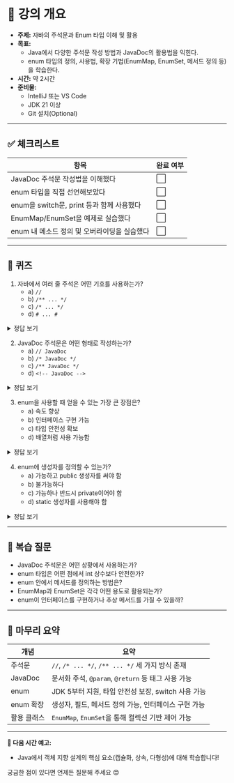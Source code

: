 # 🎯 강의 개요

- **주제:** 자바의 주석문과 Enum 타입 이해 및 활용
- **목표:**
  - Java에서 다양한 주석문 작성 방법과 JavaDoc의 활용법을 익힌다.
  - enum 타입의 정의, 사용법, 확장 기법(EnumMap, EnumSet, 메서드 정의 등)을 학습한다.
- **시간:** 약 2시간
- **준비물:**
  - IntelliJ 또는 VS Code
  - JDK 21 이상
  - Git 설치(Optional)

---

## ✅ 체크리스트

| 항목 | 완료 여부 |
|------|----------|
| JavaDoc 주석문 작성법을 이해했다 | ⬜ |
| enum 타입을 직접 선언해보았다 | ⬜ |
| enum을 switch문, print 등과 함께 사용했다 | ⬜ |
| EnumMap/EnumSet을 예제로 실습했다 | ⬜ |
| enum 내 메소드 정의 및 오버라이딩을 실습했다 | ⬜ |

---

## 🧪 퀴즈

1. 자바에서 여러 줄 주석은 어떤 기호를 사용하는가?
   - a) `//`
   - b) `/** ... */`
   - c) `/* ... */`
   - d) `# ... #`

<details><summary>정답 보기</summary>
정답: c) `/* ... */`
</details>

2. JavaDoc 주석문은 어떤 형태로 작성하는가?
   - a) `// JavaDoc`
   - b) `/* JavaDoc */`
   - c) `/** JavaDoc */`
   - d) `<!-- JavaDoc -->`

<details><summary>정답 보기</summary>
정답: c) `/** JavaDoc */`
</details>

3. enum을 사용할 때 얻을 수 있는 가장 큰 장점은?
   - a) 속도 향상
   - b) 인터페이스 구현 가능
   - c) 타입 안전성 확보
   - d) 배열처럼 사용 가능함

<details><summary>정답 보기</summary>
정답: c) 타입 안전성 확보
</details>

4. enum에 생성자를 정의할 수 있는가?
   - a) 가능하고 public 생성자를 써야 함
   - b) 불가능하다
   - c) 가능하나 반드시 private이어야 함
   - d) static 생성자를 사용해야 함

<details><summary>정답 보기</summary>
정답: c) 가능하나 반드시 private이어야 함
</details>

---

## 🔁 복습 질문

- JavaDoc 주석문은 어떤 상황에서 사용하는가?
- enum 타입은 어떤 점에서 int 상수보다 안전한가?
- enum 안에서 메서드를 정의하는 방법은?
- EnumMap과 EnumSet은 각각 어떤 용도로 활용되는가?
- enum이 인터페이스를 구현하거나 추상 메서드를 가질 수 있을까?

---

## 📌 마무리 요약

| 개념 | 요약 |
|------|------|
| 주석문 | `//`, `/* ... */`, `/** ... */` 세 가지 방식 존재 |
| JavaDoc | 문서화 주석, `@param`, `@return` 등 태그 사용 가능 |
| enum | JDK 5부터 지원, 타입 안전성 보장, switch 사용 가능 |
| enum 확장 | 생성자, 필드, 메서드 정의 가능, 인터페이스 구현 가능 |
| 활용 클래스 | `EnumMap`, `EnumSet`을 통해 컬렉션 기반 제어 가능 |

---

**🎉 다음 시간 예고:**

- Java에서 객체 지향 설계의 핵심 요소(캡슐화, 상속, 다형성)에 대해 학습합니다!

궁금한 점이 있다면 언제든 질문해 주세요 😊

